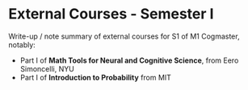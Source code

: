 # External Courses - Semester I 
Write-up / note summary of external courses for S1 of M1 Cogmaster, notably:

- Part I of __Math Tools for Neural and Cognitive Science__, from Eero Simoncelli, NYU
- Part I of __Introduction to Probability__ from MIT
